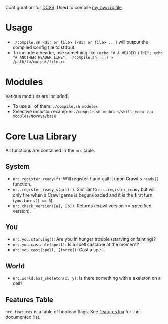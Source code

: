 Configuration for [DCSS](https://crawl.develz.org). Used to compile [my own rc file](https://crawl.kelbi.org/crawl/rcfiles/crawl-git/Nornya.rc).

# Usage
* `./compile.sh <dir or file> [<dir or file> ...]` will output the compiled config file to stdout.
* To include a header, use something like `(echo "# A HEADER LINE"; echo "# ANOTHER HEADER LINE"; ./compile.sh ...) > /path/to/output/file.rc`

# Modules
Various modules are included.
* To use all of them: `./compile.sh modules`
* Selective inclusion example: `./compile.sh modules/skill_menu.lua modules/Nornya/base`

# Core Lua Library
All functions are contained in the `nrc` table.

## System
* `nrc.register_ready(f)`: Will register `f` and call it upon Crawl's `ready()` function.
* `nrc.register_ready_start(f)`: Similiar to `nrc.register_ready` but will only fire when a Crawl game is begun/loaded and it is the first turn (`you.turns() == 0`).
* `nrc.check_version([a], [b])`: Returns (crawl version >= specified version).

## You
* `nrc.you.starving()`: Are you in hunger trouble (starving or fainting)?
* `nrc.you.castable(spell)`: Is a spell castable at the moment?
* `nrc.you.cast(spell, [force])`: Cast a spell.

## World
* `nrc.world.has_skeleton(x, y)`: Is there something with a skeleton on a cell?

## Features Table
`nrc.features` is a table of boolean flags. See [features.lua](core/header/features.lua) for the documented list.
